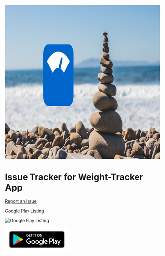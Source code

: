 <img src="https://github.com/tonydiep/weight-tracker-support/blob/master/images/weight_image.jpg" height="500">

# Issue Tracker for Weight-Tracker App


[Report an issue](https://github.com/tonydiep/weight-tracker-support/issues)

[Google Play Listing](https://play.google.com/store/apps/details?id=com.tonydiep.weight_release)

![Google Play Listing](https://github.com/tonydiep/weight-tracker-support/images/google-play-badge.png)

[<img src="https://github.com/tonydiep/weight-tracker-support/blob/master/images/google-play-badge.png" height="80px">](https://play.google.com/store/apps/details?id=com.tonydiep.weight_release)
